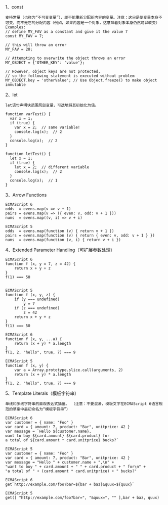 1、const 

    支持常量（也称为“不可变变量”），即不能重新分配新内容的变量。注意：这只是使变量本身不可变，而不是它的分配内容（例如，如果内容是一个对象，这意味着对象本身仍然可以改变）
    Examples:
    // define MY_FAV as a constant and give it the value 7
    const MY_FAV = 7;
    
    // this will throw an error
    MY_FAV = 20;
    
    // Attempting to overwrite the object throws an error
    MY_OBJECT = {'OTHER_KEY': 'value'};
    
    // However, object keys are not protected,
    // so the following statement is executed without problem
    MY_OBJECT.key = 'otherValue'; // Use Object.freeze() to make object immutable
    
    
2、let
    
    let语句声明块范围局部变量，可选地将其初始化为值。
    
    function varTest() {
      var x = 1;
      if (true) {
        var x = 2;  // same variable!
        console.log(x);  // 2
      }
      console.log(x);  // 2
    }
    
    function letTest() {
      let x = 1;
      if (true) {
        let x = 2;  // different variable
        console.log(x);  // 2
      }
      console.log(x);  // 1
    }
    
3、Arrow Functions
    
    ECMAScript 6
    odds  = evens.map(v => v + 1)
    pairs = evens.map(v => ({ even: v, odd: v + 1 }))
    nums  = evens.map((v, i) => v + i)
    
    ECMAScript 5
    odds  = evens.map(function (v) { return v + 1 })
    pairs = evens.map(function (v) { return { even: v, odd: v + 1 } })
    nums  = evens.map(function (v, i) { return v + i })
    
4、Extended Parameter Handling（可扩展参数处理）
    
    ECMAScript 6 
    function f (x, y = 7, z = 42) {
        return x + y + z
    }
    f(1) === 50
    
    
    ECMAScript 5
    function f (x, y, z) {
        if (y === undefined)
            y = 7
        if (z === undefined)
            z = 42
        return x + y + z
    }
    f(1) === 50
    
    ECMAScript 6 
    function f (x, y, ...a) {
        return (x + y) * a.length
    }
    f(1, 2, "hello", true, 7) === 9
    
    ECMAScript 5
    function f (x, y) {
        var a = Array.prototype.slice.call(arguments, 2)
        return (x + y) * a.length
    }
    f(1, 2, "hello", true, 7) === 9
    
5、Template Literals（模板字符串）
    
    单线和多线字符串的直观表达式插值。 （注意：不要混淆，模板文字在ECMAScript 6语言规范的草案中最初命名为“模板字符串”）
    
    ECMAScript 6
    var customer = { name: "Foo" }
    var card = { amount: 7, product: "Bar", unitprice: 42 }
    var message = `Hello ${customer.name},
    want to buy ${card.amount} ${card.product} for
    a total of ${card.amount * card.unitprice} bucks?`
    
    ECMAScript 5
    var customer = { name: "Foo" }
    var card = { amount: 7, product: "Bar", unitprice: 42 }
    var message = "Hello " + customer.name + ",\n" +
    "want to buy " + card.amount + " " + card.product + " for\n" +
    "a total of " + (card.amount * card.unitprice) + " bucks?"
    
    ECMAScript 6
    get`http://example.com/foo?bar=${bar + baz}&quux=${quux}`
    
    ECMAScript 5
    get([ "http://example.com/foo?bar=", "&quux=", "" ],bar + baz, quux)